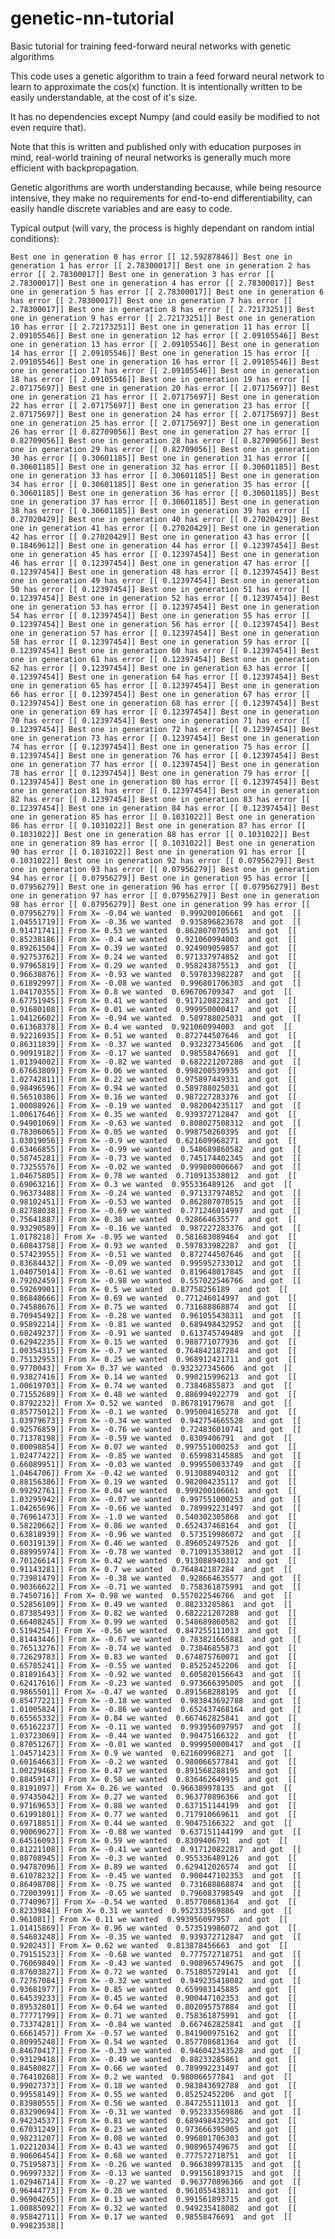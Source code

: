 # genetic-nn-tutorial
Basic tutorial for training feed-forward neural networks with genetic algorithms

This code uses a genetic algorithm to train a feed forward neural network to learn to approximate the cos(x) function. It is intentionally written to be easily understandable, at the cost of it's size.

It has no dependencies except Numpy (and could easily be modified to not even require that).

Note that this is written and published only with education purposes in mind, real-world training of neural networks is generally much more efficient with backpropagation.

Genetic algorithms are worth understanding because, while being resource intensive, they make no requirements for end-to-end differentiability, can easily handle discrete variables and are easy to code.

Typical output (will vary, the process is highly dependant on random intial conditions):

`Best one in generation 0 has error [[ 12.59287846]]
Best one in generation 1 has error [[ 2.78300017]]
Best one in generation 2 has error [[ 2.78300017]]
Best one in generation 3 has error [[ 2.78300017]]
Best one in generation 4 has error [[ 2.78300017]]
Best one in generation 5 has error [[ 2.78300017]]
Best one in generation 6 has error [[ 2.78300017]]
Best one in generation 7 has error [[ 2.78300017]]
Best one in generation 8 has error [[ 2.72173251]]
Best one in generation 9 has error [[ 2.72173251]]
Best one in generation 10 has error [[ 2.72173251]]
Best one in generation 11 has error [[ 2.09105546]]
Best one in generation 12 has error [[ 2.09105546]]
Best one in generation 13 has error [[ 2.09105546]]
Best one in generation 14 has error [[ 2.09105546]]
Best one in generation 15 has error [[ 2.09105546]]
Best one in generation 16 has error [[ 2.09105546]]
Best one in generation 17 has error [[ 2.09105546]]
Best one in generation 18 has error [[ 2.09105546]]
Best one in generation 19 has error [[ 2.07175697]]
Best one in generation 20 has error [[ 2.07175697]]
Best one in generation 21 has error [[ 2.07175697]]
Best one in generation 22 has error [[ 2.07175697]]
Best one in generation 23 has error [[ 2.07175697]]
Best one in generation 24 has error [[ 2.07175697]]
Best one in generation 25 has error [[ 2.07175697]]
Best one in generation 26 has error [[ 0.82709056]]
Best one in generation 27 has error [[ 0.82709056]]
Best one in generation 28 has error [[ 0.82709056]]
Best one in generation 29 has error [[ 0.82709056]]
Best one in generation 30 has error [[ 0.30601185]]
Best one in generation 31 has error [[ 0.30601185]]
Best one in generation 32 has error [[ 0.30601185]]
Best one in generation 33 has error [[ 0.30601185]]
Best one in generation 34 has error [[ 0.30601185]]
Best one in generation 35 has error [[ 0.30601185]]
Best one in generation 36 has error [[ 0.30601185]]
Best one in generation 37 has error [[ 0.30601185]]
Best one in generation 38 has error [[ 0.30601185]]
Best one in generation 39 has error [[ 0.27020429]]
Best one in generation 40 has error [[ 0.27020429]]
Best one in generation 41 has error [[ 0.27020429]]
Best one in generation 42 has error [[ 0.27020429]]
Best one in generation 43 has error [[ 0.18469612]]
Best one in generation 44 has error [[ 0.12397454]]
Best one in generation 45 has error [[ 0.12397454]]
Best one in generation 46 has error [[ 0.12397454]]
Best one in generation 47 has error [[ 0.12397454]]
Best one in generation 48 has error [[ 0.12397454]]
Best one in generation 49 has error [[ 0.12397454]]
Best one in generation 50 has error [[ 0.12397454]]
Best one in generation 51 has error [[ 0.12397454]]
Best one in generation 52 has error [[ 0.12397454]]
Best one in generation 53 has error [[ 0.12397454]]
Best one in generation 54 has error [[ 0.12397454]]
Best one in generation 55 has error [[ 0.12397454]]
Best one in generation 56 has error [[ 0.12397454]]
Best one in generation 57 has error [[ 0.12397454]]
Best one in generation 58 has error [[ 0.12397454]]
Best one in generation 59 has error [[ 0.12397454]]
Best one in generation 60 has error [[ 0.12397454]]
Best one in generation 61 has error [[ 0.12397454]]
Best one in generation 62 has error [[ 0.12397454]]
Best one in generation 63 has error [[ 0.12397454]]
Best one in generation 64 has error [[ 0.12397454]]
Best one in generation 65 has error [[ 0.12397454]]
Best one in generation 66 has error [[ 0.12397454]]
Best one in generation 67 has error [[ 0.12397454]]
Best one in generation 68 has error [[ 0.12397454]]
Best one in generation 69 has error [[ 0.12397454]]
Best one in generation 70 has error [[ 0.12397454]]
Best one in generation 71 has error [[ 0.12397454]]
Best one in generation 72 has error [[ 0.12397454]]
Best one in generation 73 has error [[ 0.12397454]]
Best one in generation 74 has error [[ 0.12397454]]
Best one in generation 75 has error [[ 0.12397454]]
Best one in generation 76 has error [[ 0.12397454]]
Best one in generation 77 has error [[ 0.12397454]]
Best one in generation 78 has error [[ 0.12397454]]
Best one in generation 79 has error [[ 0.12397454]]
Best one in generation 80 has error [[ 0.12397454]]
Best one in generation 81 has error [[ 0.12397454]]
Best one in generation 82 has error [[ 0.12397454]]
Best one in generation 83 has error [[ 0.12397454]]
Best one in generation 84 has error [[ 0.12397454]]
Best one in generation 85 has error [[ 0.1031022]]
Best one in generation 86 has error [[ 0.1031022]]
Best one in generation 87 has error [[ 0.1031022]]
Best one in generation 88 has error [[ 0.1031022]]
Best one in generation 89 has error [[ 0.1031022]]
Best one in generation 90 has error [[ 0.1031022]]
Best one in generation 91 has error [[ 0.1031022]]
Best one in generation 92 has error [[ 0.07956279]]
Best one in generation 93 has error [[ 0.07956279]]
Best one in generation 94 has error [[ 0.07956279]]
Best one in generation 95 has error [[ 0.07956279]]
Best one in generation 96 has error [[ 0.07956279]]
Best one in generation 97 has error [[ 0.07956279]]
Best one in generation 98 has error [[ 0.07956279]]
Best one in generation 99 has error [[ 0.07956279]]
From X= -0.04 we wanted  0.999200106661  and got  [[ 1.04551719]]
From X= -0.36 we wanted  0.935896823678  and got  [[ 0.91471741]]
From X= 0.53 we wanted  0.862807070515  and got  [[ 0.85238186]]
From X= -0.4 we wanted  0.921060994003  and got  [[ 0.89261504]]
From X= 0.39 we wanted  0.924909059857  and got  [[ 0.92753762]]
From X= 0.24 we wanted  0.971337974852  and got  [[ 0.97965819]]
From X= 0.29 we wanted  0.958243875513  and got  [[ 0.96638876]]
From X= -0.93 we wanted  0.597833982287  and got  [[ 0.61892997]]
From X= -0.08 we wanted  0.996801706303  and got  [[ 1.04170355]]
From X= 0.8 we wanted  0.696706709347  and got  [[ 0.67751945]]
From X= 0.41 we wanted  0.917120822817  and got  [[ 0.91680108]]
From X= 0.01 we wanted  0.999950000417  and got  [[ 1.04126602]]
From X= -0.94 we wanted  0.589788025031  and got  [[ 0.61368378]]
From X= 0.4 we wanted  0.921060994003  and got  [[ 0.92216935]]
From X= 0.51 we wanted  0.872744507646  and got  [[ 0.86311839]]
From X= -0.37 we wanted  0.932327345606  and got  [[ 0.90919182]]
From X= -0.17 we wanted  0.98558476691  and got  [[ 1.01394002]]
From X= -0.82 we wanted  0.682221207288  and got  [[ 0.67663809]]
From X= 0.06 we wanted  0.998200539935  and got  [[ 1.02742811]]
From X= 0.22 we wanted  0.975897449331  and got  [[ 0.98496596]]
From X= 0.94 we wanted  0.589788025031  and got  [[ 0.56510386]]
From X= 0.16 we wanted  0.987227283376  and got  [[ 1.00088926]]
From X= -0.19 we wanted  0.982004235117  and got  [[ 1.00617646]]
From X= 0.35 we wanted  0.939372712847  and got  [[ 0.94901069]]
From X= -0.63 we wanted  0.808027508312  and got  [[ 0.78306065]]
From X= 0.05 we wanted  0.998750260395  and got  [[ 1.03019056]]
From X= -0.9 we wanted  0.621609968271  and got  [[ 0.63466855]]
From X= -0.99 we wanted  0.548689860582  and got  [[ 0.58745281]]
From X= -0.73 we wanted  0.745174402345  and got  [[ 0.73255576]]
From X= -0.02 we wanted  0.999800006667  and got  [[ 1.04675805]]
From X= 0.78 we wanted  0.710913538012  and got  [[ 0.69063216]]
From X= 0.3 we wanted  0.955336489126  and got  [[ 0.96373488]]
From X= -0.24 we wanted  0.971337974852  and got  [[ 0.98102451]]
From X= -0.53 we wanted  0.862807070515  and got  [[ 0.82788038]]
From X= -0.69 we wanted  0.771246014997  and got  [[ 0.75641887]]
From X= 0.38 we wanted  0.928664635577  and got  [[ 0.93290589]]
From X= -0.16 we wanted  0.987227283376  and got  [[ 1.0178218]]
From X= -0.95 we wanted  0.581683089464  and got  [[ 0.60843758]]
From X= 0.93 we wanted  0.597833982287  and got  [[ 0.57423955]]
From X= -0.51 we wanted  0.872744507646  and got  [[ 0.83684432]]
From X= -0.09 we wanted  0.995952733012  and got  [[ 1.04075014]]
From X= -0.61 we wanted  0.819648017845  and got  [[ 0.79202459]]
From X= -0.98 we wanted  0.557022546766  and got  [[ 0.59269901]]
From X= 0.5 we wanted  0.87758256189  and got  [[ 0.86848666]]
From X= 0.69 we wanted  0.771246014997  and got  [[ 0.74588676]]
From X= 0.75 we wanted  0.731688868874  and got  [[ 0.70945492]]
From X= -0.28 we wanted  0.961055438311  and got  [[ 0.95892214]]
From X= -0.81 we wanted  0.689498432952  and got  [[ 0.68249237]]
From X= -0.91 we wanted  0.613745749489  and got  [[ 0.62942235]]
From X= 0.15 we wanted  0.988771077936  and got  [[ 1.00354315]]
From X= -0.7 we wanted  0.764842187284  and got  [[ 0.75132953]]
From X= 0.25 we wanted  0.968912421711  and got  [[ 0.9770043]]
From X= 0.37 we wanted  0.932327345606  and got  [[ 0.93827416]]
From X= 0.14 we wanted  0.990215996213  and got  [[ 1.00619703]]
From X= 0.74 we wanted  0.73846855873  and got  [[ 0.71552689]]
From X= 0.48 we wanted  0.886994922779  and got  [[ 0.8792232]]
From X= 0.52 we wanted  0.867819179678  and got  [[ 0.85775012]]
From X= -0.1 we wanted  0.995004165278  and got  [[ 1.03979673]]
From X= -0.34 we wanted  0.942754665528  and got  [[ 0.92576859]]
From X= -0.76 we wanted  0.724836010741  and got  [[ 0.71378198]]
From X= -0.59 we wanted  0.8309406791  and got  [[ 0.80098854]]
From X= 0.07 we wanted  0.997551000253  and got  [[ 1.02477422]]
From X= -0.85 we wanted  0.659983145885  and got  [[ 0.66089951]]
From X= -0.03 we wanted  0.999550033749  and got  [[ 1.0464706]]
From X= -0.42 we wanted  0.913088940312  and got  [[ 0.88156386]]
From X= 0.19 we wanted  0.982004235117  and got  [[ 0.99292761]]
From X= 0.04 we wanted  0.999200106661  and got  [[ 1.03295942]]
From X= -0.07 we wanted  0.997551000253  and got  [[ 1.04265696]]
From X= -0.66 we wanted  0.789992231497  and got  [[ 0.76961473]]
From X= -1.0 we wanted  0.540302305868  and got  [[ 0.58220662]]
From X= 0.86 we wanted  0.652437468164  and got  [[ 0.63818939]]
From X= -0.96 we wanted  0.573519986072  and got  [[ 0.60319139]]
From X= 0.46 we wanted  0.896052497526  and got  [[ 0.88995974]]
From X= -0.78 we wanted  0.710913538012  and got  [[ 0.70126614]]
From X= 0.42 we wanted  0.913088940312  and got  [[ 0.91143281]]
From X= 0.7 we wanted  0.764842187284  and got  [[ 0.73981479]]
From X= -0.38 we wanted  0.928664635577  and got  [[ 0.90366622]]
From X= -0.71 we wanted  0.758361875991  and got  [[ 0.7450716]]
From X= 0.98 we wanted  0.557022546766  and got  [[ 0.52856109]]
From X= 0.49 we wanted  0.88233285861  and got  [[ 0.87385493]]
From X= 0.82 we wanted  0.682221207288  and got  [[ 0.66408245]]
From X= 0.99 we wanted  0.548689860582  and got  [[ 0.5194254]]
From X= -0.56 we wanted  0.847255111013  and got  [[ 0.81443446]]
From X= -0.67 we wanted  0.783821665881  and got  [[ 0.76513276]]
From X= -0.74 we wanted  0.73846855873  and got  [[ 0.72629783]]
From X= 0.83 we wanted  0.674875760071  and got  [[ 0.65785241]]
From X= -0.55 we wanted  0.85252452206  and got  [[ 0.81891643]]
From X= -0.92 we wanted  0.605820156643  and got  [[ 0.62417616]]
From X= -0.23 we wanted  0.973666395005  and got  [[ 0.9865501]]
From X= -0.47 we wanted  0.891568288195  and got  [[ 0.85477221]]
From X= -0.18 we wanted  0.983843692788  and got  [[ 1.01005824]]
From X= -0.86 we wanted  0.652437468164  and got  [[ 0.65565332]]
From X= 0.84 we wanted  0.667462825841  and got  [[ 0.65162237]]
From X= -0.11 we wanted  0.993956097957  and got  [[ 1.03723069]]
From X= -0.44 we wanted  0.90475166322  and got  [[ 0.87051267]]
From X= -0.01 we wanted  0.999950000417  and got  [[ 1.04571423]]
From X= 0.9 we wanted  0.621609968271  and got  [[ 0.60164663]]
From X= -0.2 we wanted  0.980066577841  and got  [[ 1.00229468]]
From X= 0.47 we wanted  0.891568288195  and got  [[ 0.88459147]]
From X= 0.58 we wanted  0.836462649915  and got  [[ 0.8191097]]
From X= 0.26 we wanted  0.966389978135  and got  [[ 0.97435042]]
From X= 0.27 we wanted  0.963770896366  and got  [[ 0.97169653]]
From X= 0.88 we wanted  0.637151144199  and got  [[ 0.61991801]]
From X= 0.77 we wanted  0.717910669611  and got  [[ 0.69718851]]
From X= 0.44 we wanted  0.90475166322  and got  [[ 0.90069627]]
From X= -0.88 we wanted  0.637151144199  and got  [[ 0.64516093]]
From X= 0.59 we wanted  0.8309406791  and got  [[ 0.81221108]]
From X= -0.41 we wanted  0.917120822817  and got  [[ 0.88708945]]
From X= -0.3 we wanted  0.955336489126  and got  [[ 0.94787096]]
From X= 0.89 we wanted  0.629412026574  and got  [[ 0.61078232]]
From X= -0.45 we wanted  0.900447102353  and got  [[ 0.86498708]]
From X= -0.75 we wanted  0.731688868874  and got  [[ 0.72003991]]
From X= -0.65 we wanted  0.796083798549  and got  [[ 0.7740967]]
From X= -0.54 we wanted  0.857708681364  and got  [[ 0.8233984]]
From X= 0.31 we wanted  0.952333569886  and got  [[ 0.961081]]
From X= 0.11 we wanted  0.993956097957  and got  [[ 1.01415869]]
From X= 0.96 we wanted  0.573519986072  and got  [[ 0.54683248]]
From X= -0.35 we wanted  0.939372712847  and got  [[ 0.920243]]
From X= 0.62 we wanted  0.813878456663  and got  [[ 0.79151523]]
From X= -0.68 we wanted  0.777572718751  and got  [[ 0.76069849]]
From X= -0.43 we wanted  0.908965749675  and got  [[ 0.87603827]]
From X= 0.72 we wanted  0.751805729141  and got  [[ 0.72767084]]
From X= -0.32 we wanted  0.949235418082  and got  [[ 0.93681977]]
From X= 0.85 we wanted  0.659983145885  and got  [[ 0.64539233]]
From X= 0.45 we wanted  0.900447102353  and got  [[ 0.89532801]]
From X= 0.64 we wanted  0.802095757884  and got  [[ 0.77771799]]
From X= 0.71 we wanted  0.758361875991  and got  [[ 0.73374281]]
From X= -0.84 we wanted  0.667462825841  and got  [[ 0.6661457]]
From X= -0.57 we wanted  0.841900975162  and got  [[ 0.80995248]]
From X= 0.54 we wanted  0.857708681364  and got  [[ 0.84670417]]
From X= -0.33 we wanted  0.946042343528  and got  [[ 0.93129418]]
From X= -0.49 we wanted  0.88233285861  and got  [[ 0.84580827]]
From X= 0.66 we wanted  0.789992231497  and got  [[ 0.76410268]]
From X= 0.2 we wanted  0.980066577841  and got  [[ 0.99027373]]
From X= 0.18 we wanted  0.983843692788  and got  [[ 0.99558149]]
From X= 0.55 we wanted  0.85252452206  and got  [[ 0.83980555]]
From X= 0.56 we wanted  0.847255111013  and got  [[ 0.83290694]]
From X= -0.31 we wanted  0.952333569886  and got  [[ 0.94234537]]
From X= 0.81 we wanted  0.689498432952  and got  [[ 0.67031249]]
From X= 0.23 we wanted  0.973666395005  and got  [[ 0.98231207]]
From X= 0.08 we wanted  0.996801706303  and got  [[ 1.02212034]]
From X= 0.43 we wanted  0.908965749675  and got  [[ 0.90606454]]
From X= 0.68 we wanted  0.777572718751  and got  [[ 0.75195873]]
From X= -0.26 we wanted  0.966389978135  and got  [[ 0.96997332]]
From X= -0.13 we wanted  0.991561893715  and got  [[ 1.02946714]]
From X= -0.27 we wanted  0.963770896366  and got  [[ 0.96444773]]
From X= 0.28 we wanted  0.961055438311  and got  [[ 0.96904265]]
From X= 0.13 we wanted  0.991561893715  and got  [[ 1.00885092]]
From X= 0.32 we wanted  0.949235418082  and got  [[ 0.95842711]]
From X= 0.17 we wanted  0.98558476691  and got  [[ 0.99823538]]`

